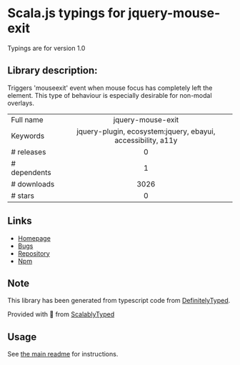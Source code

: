 
# Scala.js typings for jquery-mouse-exit

Typings are for version 1.0

## Library description:
Triggers 'mouseexit' event when mouse focus has completely left the element. This type of behaviour is especially desirable for non-modal overlays.

|                    |                 |
| ------------------ | :-------------: |
| Full name          | jquery-mouse-exit |
| Keywords           | jquery-plugin, ecosystem:jquery, ebayui, accessibility, a11y |
| # releases         | 0 |
| # dependents       | 1 |
| # downloads        | 3026 |
| # stars            | 0 |

## Links
- [Homepage](https://github.com/makeup-jquery/jquery-mouse-exit#readme)
- [Bugs](https://github.com/makeup-jquery/jquery-mouse-exit/issues)
- [Repository](https://github.com/makeup-jquery/jquery-mouse-exit)
- [Npm](https://www.npmjs.com/package/jquery-mouse-exit)
    


## Note
This library has been generated from typescript code from [DefinitelyTyped](https://definitelytyped.org).

Provided with :purple_heart: from [ScalablyTyped](https://github.com/oyvindberg/ScalablyTyped)

## Usage
See [the main readme](../../readme.md) for instructions.


